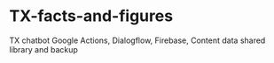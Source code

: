 # TX-facts-and-figures
TX chatbot Google Actions, Dialogflow, Firebase, Content data shared library and backup
